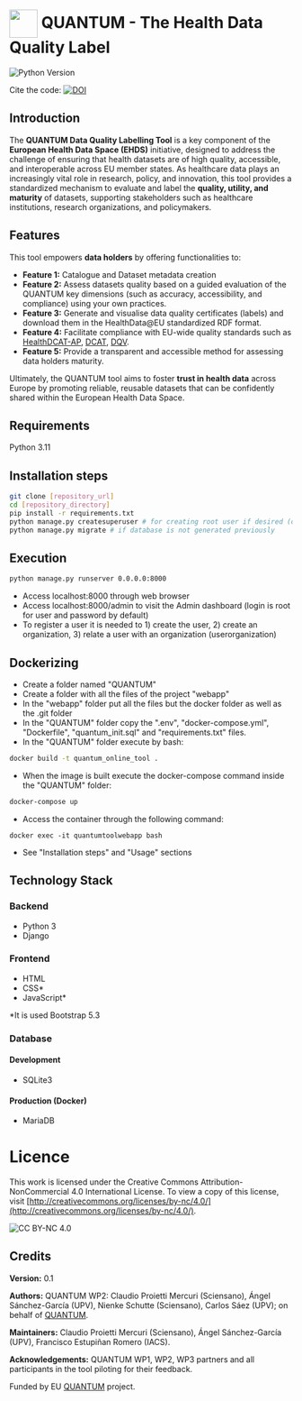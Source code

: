 #  <img src="https://github.com/quantum-label/quantum_labelling_tool/blob/main/static/img/quantum_icon.png" width="50" style="vertical-align:middle"> QUANTUM - The Health Data Quality Label
  
![Python Version](https://img.shields.io/badge/python-3.11%2B-brightgreen.svg) <br>

Cite the code:  [![DOI](https://zenodo.org/badge/DOI/10.5281/zenodo.14637282.svg)](https://doi.org/10.5281/zenodo.14637282)

## Introduction

The **QUANTUM Data Quality Labelling Tool** is a key component of the **European Health Data Space (EHDS)** initiative, designed to address the challenge of ensuring that health datasets are of high quality, accessible, and interoperable across EU member states. As healthcare data plays an increasingly vital role in research, policy, and innovation, this tool provides a standardized mechanism to evaluate and label the **quality, utility, and maturity** of datasets, supporting stakeholders such as healthcare institutions, research organizations, and policymakers.

## Features

This tool empowers **data holders** by offering functionalities to:

- **Feature 1:** Catalogue and Dataset metadata creation
- **Feature 2:** Assess datasets quality based on a guided evaluation of the QUANTUM key dimensions (such as accuracy, accessibility, and compliance) using your own practices.
- **Feature 3:** Generate and visualise data quality certificates (labels) and download them in the HealthData@EU standardized RDF format.
- **Feature 4:** Facilitate compliance with EU-wide quality standards such as [HealthDCAT-AP](https://healthdcat-ap.github.io/), [DCAT](https://www.w3.org/TR/vocab-dcat-3/), [DQV](https://www.w3.org/TR/vocab-dqv/).
- **Feature 5:** Provide a transparent and accessible method for assessing data holders maturity.

Ultimately, the QUANTUM tool aims to foster **trust in health data** across Europe by promoting reliable, reusable datasets that can be confidently shared within the European Health Data Space.

## Requirements

Python 3.11


## Installation steps
```bash
git clone [repository_url]
cd [repository_directory]
pip install -r requirements.txt
python manage.py createsuperuser # for creating root user if desired (current root user is root for username and password)
python manage.py migrate # if database is not generated previously 
```

## Execution

```bash
python manage.py runserver 0.0.0.0:8000
```

- Access localhost:8000 through web browser
- Access localhost:8000/admin to visit the Admin dashboard (login is root for user and password by default)
- To register a user it is needed to 1) create the user, 2) create an organization, 3) relate a user with an organization (userorganization)

## Dockerizing

- Create a folder named "QUANTUM"
- Create a folder with all the files of the project "webapp"
- In the "webapp" folder put all the files but the docker folder as well as the .git folder
- In the "QUANTUM" folder copy the ".env", "docker-compose.yml", "Dockerfile", "quantum_init.sql" and "requirements.txt" files.
- In the "QUANTUM" folder execute by bash:
```bash
docker build -t quantum_online_tool .
```
- When the image is built execute the docker-compose command inside the "QUANTUM" folder:
```bash
docker-compose up
```
- Access the container through the following command:
```
docker exec -it quantumtoolwebapp bash
```
- See "Installation steps" and "Usage" sections

## Technology Stack

### Backend
- Python 3
- Django
### Frontend
- HTML
- CSS*
- JavaScript*

*It is used Bootstrap 5.3

### Database
#### Development
- SQLite3
#### Production (Docker)
- MariaDB

# Licence
This work is licensed under the Creative Commons Attribution-NonCommercial 4.0 International License. 
To view a copy of this license, visit [http://creativecommons.org/licenses/by-nc/4.0/](http://creativecommons.org/licenses/by-nc/4.0/).

![CC BY-NC 4.0](https://licensebuttons.net/l/by-nc/4.0/88x31.png)

## Credits
**Version:** 0.1

**Authors:** QUANTUM WP2: Claudio Proietti Mercuri (Sciensano), Ángel Sánchez-García (UPV), Nienke Schutte (Sciensano), Carlos Sáez (UPV); on behalf of [QUANTUM](https://quantumproject.eu).

**Maintainers:** Claudio Proietti Mercuri (Sciensano), Ángel Sánchez-García (UPV), Francisco Estupiñan Romero (IACS).

**Acknowledgements:** QUANTUM WP1, WP2, WP3 partners and all participants in the tool piloting for their feedback.

Funded by EU [QUANTUM](https://quantumproject.eu) project.
